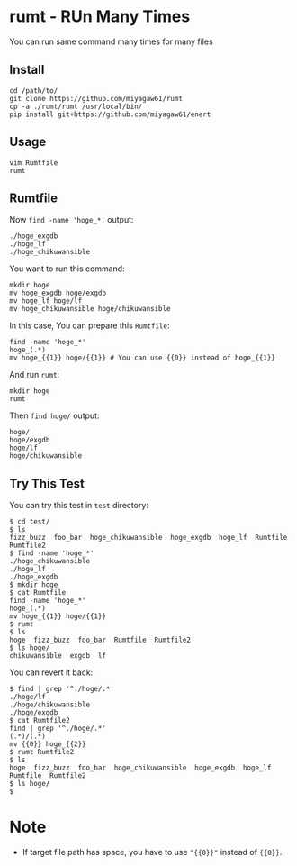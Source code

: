 # rumt - RUn Many Times

You can run same command many times for many files

## Install

```
cd /path/to/
git clone https://github.com/miyagaw61/rumt
cp -a ./rumt/rumt /usr/local/bin/
pip install git+https://github.com/miyagaw61/enert
```

## Usage

```
vim Rumtfile
rumt
```

## Rumtfile

Now `find -name 'hoge_*'` output:

```
./hoge_exgdb
./hoge_lf
./hoge_chikuwansible
```

You want to run this command:

```
mkdir hoge
mv hoge_exgdb hoge/exgdb
mv hoge_lf hoge/lf
mv hoge_chikuwansible hoge/chikuwansible
```

In this case, You can prepare this `Rumtfile`:

```
find -name 'hoge_*'
hoge_(.*)
mv hoge_{{1}} hoge/{{1}} # You can use {{0}} instead of hoge_{{1}}
```

And run `rumt`:

```
mkdir hoge
rumt
```

Then `find hoge/` output:

```
hoge/
hoge/exgdb
hoge/lf
hoge/chikuwansible
```

## Try This Test

You can try this test in `test` directory:

```
$ cd test/
$ ls
fizz_buzz  foo_bar  hoge_chikuwansible  hoge_exgdb  hoge_lf  Rumtfile  Rumtfile2
$ find -name 'hoge_*'
./hoge_chikuwansible
./hoge_lf
./hoge_exgdb
$ mkdir hoge
$ cat Rumtfile
find -name 'hoge_*'
hoge_(.*)
mv hoge_{{1}} hoge/{{1}}
$ rumt
$ ls
hoge  fizz_buzz  foo_bar  Rumtfile  Rumtfile2
$ ls hoge/
chikuwansible  exgdb  lf
```

You can revert it back:

```
$ find | grep '^./hoge/.*'
./hoge/lf
./hoge/chikuwansible
./hoge/exgdb
$ cat Rumtfile2
find | grep '^./hoge/.*'
(.*)/(.*)
mv {{0}} hoge_{{2}}
$ rumt Rumtfile2
$ ls
hoge  fizz_buzz  foo_bar  hoge_chikuwansible  hoge_exgdb  hoge_lf  Rumtfile  Rumtfile2
$ ls hoge/
$
```

# Note

- If target file path has space, you have to use `"{{0}}"` instead of `{{0}}`.
